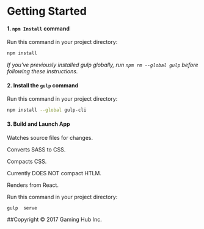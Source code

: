 # Getting Started


#### 1. `npm Install` command

Run this command in your project directory:
```sh
npm install
```

*If you've previously installed gulp globally, run `npm rm --global gulp` before following these instructions.*

#### 2. Install the `gulp` command

Run this command in your project directory:
```sh
npm install --global gulp-cli
```

#### 3. Build and Launch App

Watches source files for changes.

Converts SASS to CSS.

Compacts CSS.

Currently DOES NOT compact HTLM.

Renders from React.

Run this command in your project directory:
```sh
gulp  serve
```


##Copyright © 2017 Gaming Hub Inc.
